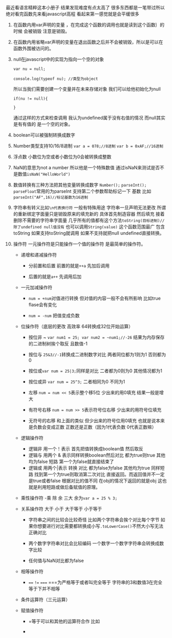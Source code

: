 最近看语言精粹这本小册子 结果发现难度有点太高了 很多东西都是一笔带过所以绝对看完函数先来看javascript高程 看起来第一感觉就是会平缓很多

1. 在函数内用var声明的变量 ，在完成这个函数的调用也就是读到这个函数｝的时候 会被销毁 注意是销毁。

2.  在函数内用省略var声明的变量在退出函数之后并不会被销毁，所以是可以在函数外围被访问的。


3.  null在javascript中的实现为指向一个空的对象 

	```
	var nu = null;
	
	console.log(typeof nu); //类型为object
	``` 
	所以当我们需要创建一个变量并在未来存储对象 我们可以给他初始化为null
	
	```
	if(nu != null){
	
	}
	```
	通过这样的方式来检查调用 我认为undefined属于没有右值的情况 而null其实是有有值的 是一个空的对象。

4. boolean可以被强制转换成数字

5. Number类型支持10/16/8进制 `var a = 078;//8进制` `var b = 0xAF;//16进制`

6. 浮点数 小数位为空或者小数位为0会被转换成整数

7.  NaN的意思为not a number 所以他是一个特殊数值  通过isNaN来测试是否不是数值`isNaN("HelloWorld")`
8.  数值转换有三种方法把其他变量转换成数字 `Number();` `parseInt();`
`parseFloat`常用的为parseInt 支持第二个参数帮助标记一下 基数 比如`parseInt("AF",16)//标记基数为16进制`

9.  字符串有转义比如`\n代表换行符` 一般有特殊用途
字符串一旦声明无法更改 所谓的重新绑定字面量只是销毁原来的填充新的
具体首先制造容器 然后填充 接着删除不需要的字符串字面量
几乎所有的值都有这个方法`toString(目标进制)//除了undefined null值没有`
也可以调用`String(value)` 这个函数范围最广 包含toString 如果支持toString就调用 如果不支持就把null undefined直接转换。

10. 操作符
	 一元操作符是只能操作一个值的操作符 是最简单的操作符。
	 - 递增和递减操作符
		 - 分前置和后置 前置的就是`++a` 先加后调用

		 - 后置的就是`a++` 先调用后加

     - 一元加减操作符
	     - `num = +num`对值进行转换 但对值的内容一般不会有所影响 比如true flase会有变化
	     
	     - `num = -num` 把值变成负数

 
	 - 位操作符（底层的更改 高效率 64转换成32位开始运算）
		 
		 - 按位非 ~ `var num1 = 25; var num2 = ~num1;//-26` 结果为内存保存的二进制树挨个取反   且数值-1 

		 - 按位与 `25&3//-1`转换成二进制数字对比 两者同位都为1则为1 否则都为0
		        
		 -  按位或`var num = 25|3;`同样是对比 二者都为0则为0 其他情况都为1
		 
		 - 按位或异 `var num = 25^3;` 二者相同为0 不同为1 
		 
		 - 左移 `num = num << 5`表示整个移5位  少出来的用0填充 结果一般是增大
		 
		 - 有符号右移 `num = num >> 5`表示符号位右移 少出来的用符号位填充
		 
		 - 无符号的右移 和上面的类似 但少出来的符号位用0填充 也就是说本来是负数会变成正数 正数还是正数（因为1代表负数 0代表正数嘛）

		
	 - 逻辑操作符
		 - 逻辑非 用一个！表示 首先把值转换成boolean值 然后取反
		 - 逻辑与 用两个 & 表示同样转换boolean然后对比 都为true则true 其他均为false 短路 第一个为false就直接结束了 
		 - 逻辑或 用两个|表示 转换 对比 都为false为false 其他均为true  同样短路 找到第一个为true则取消第二次对比 直接返回。而返回值并不一定是true或者false 根据对比的值不同 在obj的情况下返回的就是obj 这也就是利用短路或做后备赋值的原理。
		 
     - 乘性操作符
	     -乘 除 余 三大 余为`var a = 25 % 3;` 
	     
     - 关系操作符 大于 小于 大于等于 小于等于 
	     -  字符串之间的比较会比较奇怪 比如两个字符串会挨个对比每个字节 如果你想要进行对比需要都转换成小写`.toLowerCase()`不然大小写无法正确对比

	     - 两个数字字符串对比会比较编码 一个数字一个数字字符串会转换成数字比较
	     
	     - 任何值与NaN对比都为false
     
     - 相等操作符
	     - `==`  `!=` `===` ===为严格等于或者叫完全等于 字符串的3和数值3在完全等于下并不相等  
     - 条件运算符（三元运算）
	
     - 赋值操作符
	     - =等于可以和其他的运算符合作 比如

	     - ```a += 6;

      
      
	     

